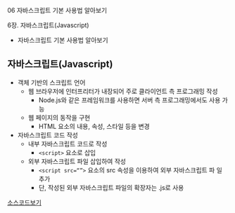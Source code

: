 06 자바스크립트 기본 사용법 알아보기

6장. 자바스크립트(Javascript)

- 자바스크립트 기본 사용법 알아보기

## 자바스크립트(Javascript)

- 객체 기반의 스크립트 언어
  - 웹 브라우저에 인터프리터가 내장되어 주로 클라이언트 측
프로그래밍 작성
    - Node.js와 같은 프레임워크를 사용하면 서버 측 프로그래밍에서도
사용 가능
  - 웹 페이지의 동작을 구현
    - HTML 요소의 내용, 속성, 스타일 등을 변경
- 자바스크립트 코드 작성
  - 내부 자바스크립트 코드로 작성
    - `<script>` 요소로 삽입
  - 외부 자바스크립트 파일 삽입하여 작성
    - `<script src=“”>` 요소의 src 속성을 이용하여 외부 자바스크립트 파
일 추가
    - 단, 작성된 외부 자바스크립트 파일의 확장자는 .js로 사용

[소스코드보기](https://github.com/plumwiserim/html-programming/blob/master/class06/06.html)


